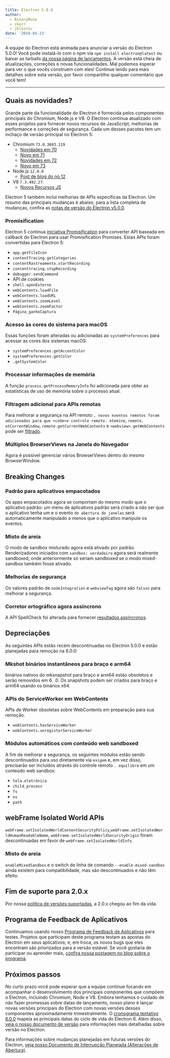 ```yaml
---
title: Electron 5.0.0
author:
  - BinaryMuse
  - ckerr
  - jkleinsc
date: '2019-04-23'
---
```


A equipe do Electron está animada para anunciar a versão do Electron 5.0.0! Você pode instalá-lo com o npm via `npm install electron@latest` ou baixar as tarballs [da nossa página de lançamentos](https://github.com/electron/electron/releases/tag/v5.0.0). A versão está cheia de atualizações, correções e novas funcionalidades. Mal podemos esperar para ver o que vocês construem com eles! Continue lendo para mais detalhes sobre esta versão, por favor compartilhe qualquer comentário que você tem!

---

## Quais as novidades?

Grande parte da funcionalidade do Electron é fornecida pelos componentes principais do Chromium, Node.js e V8. O Electron continua atualizado com esses projetos para fornecer novos recursos de JavaScript, melhorias de performance e correções de segurança. Cada um desses pacotes tem um inchaço de versão principal no Electron 5:

- Chromium `73.0.3683.119`
  - [Novidades em 70](https://developers.google.com/web/updates/2018/10/nic70)
  - [Novo em 71](https://developers.google.com/web/updates/2018/12/nic71)
  - [Novidades em 72](https://developers.google.com/web/updates/2019/01/nic72)
  - [Novo em 73](https://developers.google.com/web/updates/2019/03/nic73)
- Node.js `12.0.0`
  - [Post de blog do nó 12](https://nodejs.org/en/blog/release/v12.0.0/)
- V8 `7.3.492.27`.
  - [Novos Recursos JS](https://twitter.com/mathias/status/1120700101637353473)

Electron 5 também inclui melhorias de APIs específicas da Electron. Um resumo das principais mudanças é abaixo; para a lista completa de mudanças, confira as [notas de versão do Electron v5.0.0](https://github.com/electron/electron/releases/tag/v5.0.0).

### Promisification

Electron 5 continua [iniciativa Promisification](https://github.com/electron/electron/blob/5-0-x/docs/api/promisification.md) para converter API baseada em callback do Electron para usar Promisification Promises. Estas APIs foram convertidas para Electron 5:
* `app.getFileIcon`
* `contentTracing.getCategories`
* `contentRastreamento.startRecording`
* `contenttracing.stopRecording`
* `debugger.sendCommand`
* API de cookies
* `shell.openExterno`
* `webContents.loadFile`
* `webContents.loadURL`
* `webContents.zoomLevel`
* `webContents.zoomFactor`
* `Página_ganhoCaptura`

### Acesso às cores do sistema para macOS

Essas funções foram alteradas ou adicionadas ao `systemPreferences` para acessar as cores dos sistemas macOS:
* `systemPreferences.getAccentColor`
* `systemPreferences.getColor`
* `.getSystemColor`

### Processar informações de memória

A função `process.getProcessMemoryInfo` foi adicionada para obter as estatísticas de uso de memória sobre o processo atual.

### Filtragem adicional para APIs remotas

Para melhorar a segurança na API</code> remoto `, novos eventos remotos foram adicionados para que <code>o controle remoto. etemine`, `remoto. etCurrentWindow`, `remote.getCurrentWebContents` e `<webview>.getWebContents` pode ser [filtrado](https://github.com/electron/electron/blob/master/docs/tutorial/security.md#13-disable-or-limit-creation-of-new-windows).

### Múltiplos BrowserViews na Janela do Navegador

Agora é possível gerenciar vários BrowserViews dentro do mesmo BrowserWindow.

## Breaking Changes

### Padrão para aplicativos empacotados

Os apps empacotados agora se comportam do mesmo modo que o aplicativo padrão: um menu de aplicativos padrão será criado a não ser que o aplicativo tenha um e o evento `de abertura de janelas` será automaticamente manipulado a menos que o aplicativo manipule os eventos.

### Misto de areia

O modo de sandbox misturado agora está ativado por padrão. Renderizadores iniciados com `sandbox: verdadeiro` agora será realmente sandboxed, onde anteriormente só seriam sandboxed se o modo mixed-sandbox também fosse ativado.

### Melhorias de segurança
Os valores padrão de `nodeIntegration` e `webviewTag` agora são `falsos` para melhorar a segurança.

### Corretor ortográfico agora assíncrono

A API SpellCheck foi alterada para fornecer [resultados assíncronos](https://github.com/electron/electron/blob/5-0-x/docs/api/web-frame.md#webframesetspellcheckproviderlanguage-provider).

## Depreciações

As seguintes APIs estão recém descontinuadas no Electron 5.0.0 e estão planejadas para remoção na 6.0.0:

### Mkshot binários instantâneos para braço e arm64
binários nativos do mksnapshot para braço e arm64 estão obsoletos e serão removidos em 6. .0. Os snapshots podem ser criados para braço e arm64 usando os binários x64.

### APIs do ServiceWorker em WebContents
APIs de Worker obsoletas sobre WebContents em preparação para sua remoção.
* `webContents.hasServiceWorker`
* `webContents.unregisterServiceWorker`

### Módulos automáticos com conteúdo web sandboxed
A fim de melhorar a segurança, os seguintes módulos estão sendo descontinuados para uso diretamente via `exigem` e, em vez disso, precisarão ser incluídos através do controle remoto `. equilibre` em um conteúdo web sandbox:
* `tela.eletrônica`
* `child_process`
* `fs`
* `os`
* `path`

## webFrame Isolated World APIs
`webFrame.setIsolatedWorldContentSecurityPolicy`,`webFrame.setIsolatedWorldHumanReadableName`, `webFrame.setIsolatedWorldSecurityOrigin` foram descontinuadas em favor de `webFrame.setIsolatedWorldInfo`.

### Misto de areia
`enableMixedSandbox` e o switch de linha de comando `--enable-mixed-sandbox` ainda existem para compatibilidade, mas são descontinuados e não têm efeito.

## Fim de suporte para 2.0.x

Por nossa [política de versões suportadas](https://electronjs.org/docs/tutorial/support#supported-versions), a 2.0.x chegou ao fim da vida.

## Programa de Feedback de Aplicativos

Continuamos usando nosso [Programa de Feedback de Aplicativos](https://electronjs.org/blog/app-feedback-program) para testes. Projetos que participam deste programa testam as apostas do Electron em seus aplicativos; e, em troca, os novos bugs que eles encontram são priorizados para a versão estável. Se você gostaria de participar ou aprender mais, [confira nossa postagem no blog sobre o programa](https://electronjs.org/blog/app-feedback-program).

## Próximos passos

No curto prazo você pode esperar que a equipe continue focando em acompanhar o desenvolvimento dos principais componentes que compõem o Electron, incluindo Chromium, Node e V8. Embora tenhamos o cuidado de não fazer promessas sobre datas de lançamento, nosso plano é lançar novas versões principais do Electron com novas versões desses componentes aproximadamente trimestralmente. O [cronograma tentativo 6.0.0](https://electronjs.org/docs/tutorial/electron-timelines#600-release-schedule) mapeia as principais datas do ciclo de vida do Electron 6. Além disso, [veja o nosso documento de versão](https://electronjs.org/docs/tutorial/electron-versioning) para informações mais detalhadas sobre versão no Electron.

Para informações sobre mudanças planejadas em futuras versões do Electron, [veja nosso Documento de Interrupção Planejada (Alterações de Abertura)](https://github.com/electron/electron/blob/master/docs/api/breaking-changes.md).

